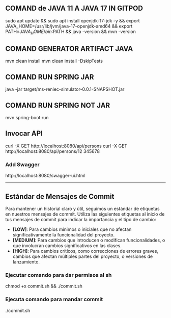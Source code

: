 ## COMAND de JAVA 11 A JAVA 17 IN GITPOD
sudo apt update && sudo apt install openjdk-17-jdk -y && export JAVA_HOME=/usr/lib/jvm/java-17-openjdk-amd64 && export PATH=$JAVA_HOME/bin:$PATH && java -version && mvn -version

## COMAND GENERATOR ARTIFACT JAVA 
mvn clean install
mvn clean install -DskipTests

## COMAND RUN SPRING JAR
java -jar target/ms-reniec-simulator-0.0.1-SNAPSHOT.jar

## COMAND RUN SPRING NOT JAR
mvn spring-boot:run

## Invocar API
curl -X GET http://localhost:8080/api/persons
curl -X GET http://localhost:8080/api/persons/12
345678

### Add Swagger
http://localhost:8080/swagger-ui.html

-----

## Estándar de Mensajes de Commit

Para mantener un historial claro y útil, seguimos un estándar de etiquetas en nuestros mensajes de commit. Utiliza las siguientes etiquetas al inicio de tus mensajes de commit para indicar la importancia y el tipo de cambio:

- **[LOW]**: Para cambios mínimos o iniciales que no afectan significativamente la funcionalidad del proyecto.
- **[MEDIUM]**: Para cambios que introducen o modifican funcionalidades, o que involucran cambios significativos en las clases.
- **[HIGH]**: Para cambios críticos, como correcciones de errores graves, cambios que afectan múltiples partes del proyecto, o versiones de lanzamiento.

### Ejecutar comando para dar permisos al sh

chmod +x commit.sh && ./commit.sh

### Ejecuta comando para mandar commit 

./commit.sh
